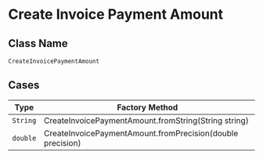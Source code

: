 
# Create Invoice Payment Amount

## Class Name

`CreateInvoicePaymentAmount`

## Cases

| Type | Factory Method |
|  --- | --- |
| `String` | CreateInvoicePaymentAmount.fromString(String string) |
| `double` | CreateInvoicePaymentAmount.fromPrecision(double precision) |

